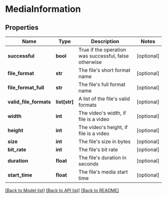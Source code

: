 # MediaInformation

## Properties
Name | Type | Description | Notes
------------ | ------------- | ------------- | -------------
**successful** | **bool** | True if the operation was successful, false otherwise | [optional] 
**file_format** | **str** | The file&#39;s short format name | [optional] 
**file_format_full** | **str** | The file&#39;s full format name | [optional] 
**valid_file_formats** | **list[str]** | A list of the file&#39;s valid formats | [optional] 
**width** | **int** | The video&#39;s width, if file is a video | [optional] 
**height** | **int** | The video&#39;s height, if file is a video | [optional] 
**size** | **int** | The file&#39;s size in bytes | [optional] 
**bit_rate** | **int** | The file&#39;s bit rate | [optional] 
**duration** | **float** | The file&#39;s duration in seconds | [optional] 
**start_time** | **float** | The file&#39;s media start time | [optional] 

[[Back to Model list]](../README.md#documentation-for-models) [[Back to API list]](../README.md#documentation-for-api-endpoints) [[Back to README]](../README.md)


